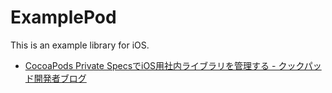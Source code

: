 ExamplePod
==========

This is an example library for iOS.

* [CocoaPods Private SpecsでiOS用社内ライブラリを管理する - クックパッド開発者ブログ](http://techlife.cookpad.com/entry/2014/11/11/172156)
